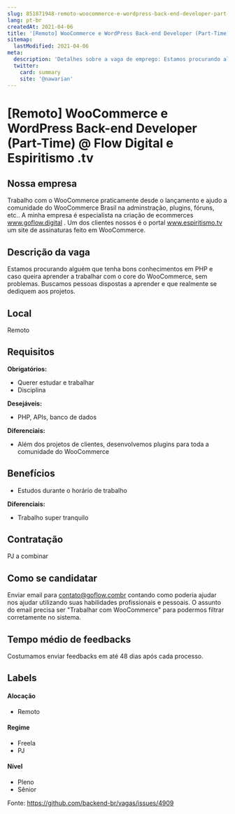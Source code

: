 ```yaml
---
slug: 851871948-remoto-woocommerce-e-wordpress-back-end-developer-part-time-at-flow-digital-e-espiritismo-tv
lang: pt-br
createdAt: 2021-04-06
title: '[Remoto] WooCommerce e WordPress Back-end Developer (Part-Time) @ Flow Digital e Espiritismo .tv - Vaga de Emprego'
sitemap:
  lastModified: 2021-04-06
meta:
  description: 'Detalhes sobre a vaga de emprego: Estamos procurando alguém que tenha bons conhecimentos em PHP e caso queira aprender a trabalhar com o core do WooCommerce, sem problemas. Buscamos pessoas dispostas a aprender e que realmente se dediquem aos projetos.'
  twitter:
    card: summary
    site: '@nawarian'
---
```


# [Remoto] WooCommerce e WordPress Back-end Developer (Part-Time) @ Flow Digital e Espiritismo .tv

## Nossa empresa

Trabalho com o WooCommerce praticamente desde o lançamento e ajudo a comunidade do WooCommerce Brasil na adminstração, plugins, fóruns, etc.. A minha empresa é especialista na criação de ecommerces www.goflow.digital . Um dos clientes nossos é o portal www.espiritismo.tv um site de assinaturas feito em WooCommerce.

## Descrição da vaga

Estamos procurando alguém que tenha bons conhecimentos em PHP e caso queira aprender a trabalhar com o core do WooCommerce, sem problemas. Buscamos pessoas dispostas a aprender e que realmente se dediquem aos projetos.

## Local

Remoto

## Requisitos

**Obrigatórios:**
- Querer estudar e trabalhar
- Disciplina

**Desejáveis:**
- PHP, APIs, banco de dados

**Diferenciais:**
- Além dos projetos de clientes, desenvolvemos plugins para toda a comunidade do WooCommerce

## Benefícios

- Estudos durante o horário de trabalho

**Diferenciais:**
- Trabalho super tranquilo

## Contratação

PJ a combinar

## Como se candidatar

Enviar email para contato@goflow.combr contando como poderia ajudar nos ajudar utilizando suas habilidades profissionais e pessoais. O assunto do email precisa ser "Trabalhar com WooCommerce" para podermos filtrar corretamente no sistema.

## Tempo médio de feedbacks

Costumamos enviar feedbacks em até 48 dias após cada processo.

## Labels

#### Alocação
- Remoto

#### Regime
- Freela
- PJ

#### Nível
- Pleno
- Sênior





Fonte: https://github.com/backend-br/vagas/issues/4909